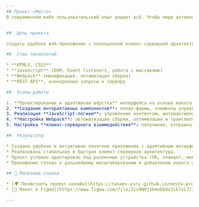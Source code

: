 ```yaml
---
## Проект «Место»
В современном вебе пользовательский опыт решает всё. Чтобы люди активно взаимодействовали с контентом, нужен функциональный, адаптивный и интуитивно понятный и быстрый интерфейс. Этот проект — ответ на запросы пользователей, которым важно просто и эффективно работать с фотографиями в веб-приложении.


##  Цель проекта

Создать удобное веб-приложение с полноценной клиент-серверной архитектурой, адаптивной вёрсткой и интерактивным пользовательским интерфейсом, позволяющим добавлять, удалять и взаимодействовать с контентом.

##  Стек технологий

* **HTML5, CSS3**
* **JavaScript** (DOM, Event listeners, работа с массивами)
* **Webpack** (минификация, оптимизация сборки)
* **REST API**, асинхронные запросы к серверу

##  Этапы работы

1. **Проектирование и адаптивная вёрстка** интерфейса на основе макета из Figma.
2. **Создание интерактивных компонентов**: попап-формы, элементы управления контентом, лайки и комментарии.
3. Реализация **JavaScript-логики**: управление контентом, интерактивность попапов (открытие, закрытие с клавиатуры и мыши).
4. **Настройка Webpack**: автоматизация сборки, оптимизация и транспиляция кода.
5. Настройка **клиент-серверного взаимодействия**: получение, отправка и хранение данных через REST API.

##  Результаты

* Создано удобное и интуитивно понятное приложение с адаптивным интерфейсом.
* Реализована стабильная и быстрая клиент-серверная архитектура.
* Проект успешно адаптирован под различные устройства (ПК, планшет, мобильные телефоны).
* Приложение готово к дальнейшему масштабированию и добавлению нового функционала.

## 🔗 Полезные ссылки  

* [🌍 Посмотреть проект онлайн](https://tanaev-yury.github.io/mesto-project/)
* [🎨 Макет в Figma](https://www.figma.com/file/2cn9N9jSkmxD84oJik7xL7/JavaScript.-Sprint-4?node-id=0%3A1)

---
```

